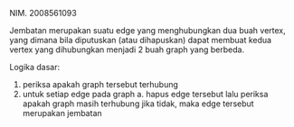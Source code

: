 NIM. 2008561093

Jembatan merupakan suatu edge yang menghubungkan dua buah vertex, yang dimana bila diputuskan (atau dihapuskan) dapat membuat kedua vertex yang dihubungkan menjadi 2 buah graph yang berbeda.

Logika dasar:
1. periksa apakah graph tersebut terhubung
2. untuk setiap edge pada graph
    a. hapus edge tersebut lalu periksa apakah graph masih terhubung
    jika tidak, maka edge tersebut merupakan jembatan
